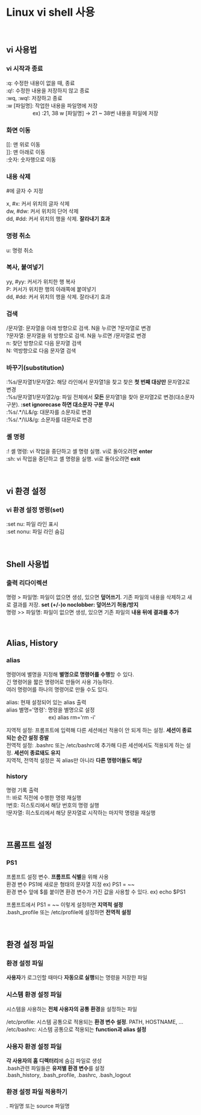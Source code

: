 # Linux vi shell 사용

<br/>

## vi 사용법
### vi 시작과 종료
:q: 수정한 내용이 없을 때, 종료  
:q!: 수정한 내용을 저장하지 않고 종료  
:wq, :wq!: 저장하고 종료  
:w [파일명]: 작업한 내용을 파일명에 저장  
　　　　　ex) :21, 38 w [파일명] -> 21 ~ 38번 내용을 파일에 저장  

### 화면 이동
[[: 맨 위로 이동  
]]: 맨 아래로 이동  
:숫자: 숫자행으로 이동  

### 내용 삭제
#에 글자 수 지정  

x, #x: 커서 위치의 글자 삭제  
dw, #dw: 커서 위치의 단어 삭제  
dd, #dd: 커서 위치의 행을 삭제. **잘라내기 효과**  

### 명령 취소
u: 명령 취소

### 복사, 붙여넣기
yy, #yy: 커서가 위치한 행 복사  
P: 커서가 위치한 행의 아래쪽에 붙여넣기  
dd, #dd: 커서 위치의 행을 삭제. 잘라내기 효과  

### 검색
/문자열: 문자열을 아래 방향으로 검색. N을 누르면 ?문자열로 변경  
?문자열: 문자열을 위 방향으로 검색. N을 누르면 /문자열로 변경  
n: 찾던 방향으로 다음 문자열 검색  
N: 역방향으로 다음 문자열 검색  

### 바꾸기(substitution)
:%s/문자열1/문자열2: 해당 라인에서 문자열1을 찾고 찾은 **첫 번째 대상만** 문자열2로 변경  
:%s/문자열1/문자열2/g: 파일 전체에서 **모든** 문자열1을 찾아 문자열2로 변경(대소문자 구분). **:set ignorecase 하면 대소문자 구분 무시**  
:%s/.\*/\L&/g: 대문자를 소문자로 변경  
:%s/.\*/\U&/g: 소문자를 대문자로 변경

### 셸 명령
:! 셸 명령: vi 작업을 중단하고 셸 명령 실행. vi로 돌아오려면 **enter**  
:sh: vi 작업을 중단하고 셸 명령을 실행. vi로 돌아오려면 **exit**

<br/>

## vi 환경 설정
### vi 환경 설정 명령(set)
:set nu: 파일 라인 표시  
:set nonu: 파일 라인 숨김  


<br/>

## Shell 사용법
### 출력 리다이렉션
명령 > 파일명: 파일이 없으면 생성, 있으면 **덮어쓰기**. 기존 파일의 내용을 삭제하고 새로 결과를 저장. **set (+/-)o noclobber: 덮어쓰기 허용/방지**  
명령 >> 파일명: 파일이 없으면 생성, 있으면 기존 파일의 **내용 뒤에 결과를 추가**

<br/>

## Alias, History
### alias
명령어에 별명을 지정해 **별명으로 명령어를 수행**할 수 있다.  
긴 명령어을 짧은 명령어로 만들어 사용 가능하다.  
여러 명령어를 하나의 명령어로 만들 수도 있다.

alias: 현재 설정되어 있는 alias 출력  
alias 별명='명령': 명령을 별명으로 설정  
　　　　　　　　ex) alias rm='rm -i'  

지역적 설정: 프롬프트에 입력해 다른 세션에선 적용이 안 되게 하는 설정. **세션이 종료되는 순간 설정 증발**  
전역적 설정: .bashrc 또는 /etc/bashrc에 추가해 다른 세션에서도 적용되게 하는 설정. **세션이 종료돼도 유지**  
지역적, 전역적 설정은 꼭 alias만 아니라 **다른 명령어들도 해당**

### history
명령 기록 출력  
!!: 바로 직전에 수행한 명령 재실행  
!번호: 히스토리에서 해당 번호의 명령 실행  
!문자열: 히스토리에서 해당 문자열로 시작하는 마지막 명령을 재실행  

<br/>

## 프롬프트 설정
### PS1
프롬프트 설정 변수. **프롬프트 식별**을 위해 사용  
환경 변수 PS1에 새로운 형태의 문자열 지정 ex) PS1 = ~~  
환경 변수 앞에 $를 붙이면 환경 변수가 가진 값을 사용할 수 있다. ex) echo $PS1  

프롬프트에서 PS1 = ~~ 이렇게 설정하면 **지역적 설정**  
.bash_profile 또는 /etc/profile에 설정하면 **전역적 설정**

<br/>

## 환경 설정 파일
### 환경 설정 파일
**사용자**가 로그인할 때마다 **자동으로 실행**되는 명령을 저장한 파일

### 시스템 환경 설정 파일
시스템을 사용하는 **전체 사용자의 공통 환경**을 설정하는 파일

/etc/profile: 시스템 공통으로 적용되는 **환경 변수 설정**. PATH, HOSTNAME, ...  
/etc/bashrc: 시스템 공통으로 적용되는 **function과 alias 설정**

### 사용자 환경 설정 파일
**각 사용자의 홈 디렉터리**에 숨김 파일로 생성  
.bash관련 파일들은 **유저별 환경 변수**를 설정  
.bash_history, .bash_profile, .bashrc, .bash_logout

### 환경 설정 파일 적용하기
. 파일명 또는 source 파일명
